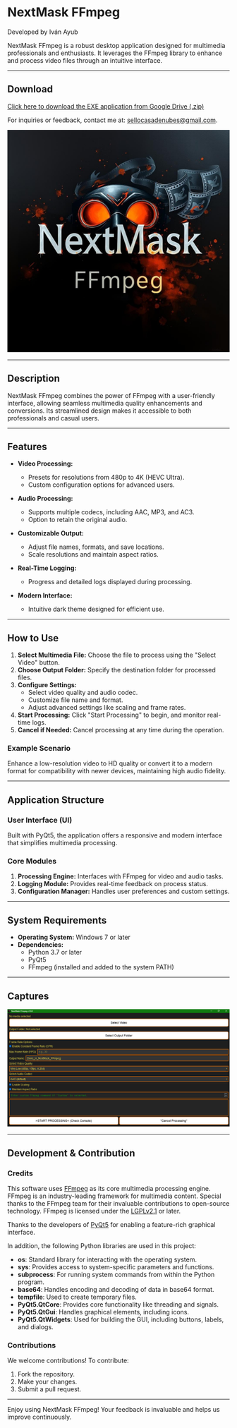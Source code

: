 # NextMask FFmpeg
Developed by Iván Ayub

NextMask FFmpeg is a robust desktop application designed for multimedia professionals and enthusiasts. It leverages the FFmpeg library to enhance and process video files through an intuitive interface.

---

## Download
[Click here to download the EXE application from Google Drive (.zip)](https://drive.google.com/file/d/1xb6sya2iQaHMDkMRCfSAHGdMXv4LUudm/view?usp=sharing)

For inquiries or feedback, contact me at: [sellocasadenubes@gmail.com](mailto:sellocasadenubes@gmail.com).


![NextMask FFmpeg Icon](iconNextMask_FFmpeg.png)

---

## Description
NextMask FFmpeg combines the power of FFmpeg with a user-friendly interface, allowing seamless multimedia quality enhancements and conversions. Its streamlined design makes it accessible to both professionals and casual users.

---

## Features
- **Video Processing:**
  - Presets for resolutions from 480p to 4K (HEVC Ultra).
  - Custom configuration options for advanced users.

- **Audio Processing:**
  - Supports multiple codecs, including AAC, MP3, and AC3.
  - Option to retain the original audio.

- **Customizable Output:**
  - Adjust file names, formats, and save locations.
  - Scale resolutions and maintain aspect ratios.

- **Real-Time Logging:**
  - Progress and detailed logs displayed during processing.

- **Modern Interface:**
  - Intuitive dark theme designed for efficient use.

---

## How to Use
1. **Select Multimedia File:** Choose the file to process using the "Select Video" button.
2. **Choose Output Folder:** Specify the destination folder for processed files.
3. **Configure Settings:**
   - Select video quality and audio codec.
   - Customize file name and format.
   - Adjust advanced settings like scaling and frame rates.
4. **Start Processing:** Click "Start Processing" to begin, and monitor real-time logs.
5. **Cancel if Needed:** Cancel processing at any time during the operation.

### Example Scenario
Enhance a low-resolution video to HD quality or convert it to a modern format for compatibility with newer devices, maintaining high audio fidelity.

---

## Application Structure
### User Interface (UI)
Built with PyQt5, the application offers a responsive and modern interface that simplifies multimedia processing.

### Core Modules
1. **Processing Engine:** Interfaces with FFmpeg for video and audio tasks.
2. **Logging Module:** Provides real-time feedback on process status.
3. **Configuration Manager:** Handles user preferences and custom settings.

---

## System Requirements
- **Operating System:** Windows 7 or later
- **Dependencies:**
  - Python 3.7 or later
  - PyQt5
  - FFmpeg (installed and added to the system PATH)

---

## Captures
![Application Screenshot](SSNextMask_FFmpeg.png)

---

## Development & Contribution
### Credits
This software uses [FFmpeg](https://ffmpeg.org/) as its core multimedia processing engine. FFmpeg is an industry-leading framework for multimedia content. Special thanks to the FFmpeg team for their invaluable contributions to open-source technology. FFmpeg is licensed under the [LGPLv2.1](https://ffmpeg.org/legal.html) or later.

Thanks to the developers of [PyQt5](https://pypi.org/project/PyQt5/) for enabling a feature-rich graphical interface.

In addition, the following Python libraries are used in this project:

- **os**: Standard library for interacting with the operating system.
- **sys**: Provides access to system-specific parameters and functions.
- **subprocess**: For running system commands from within the Python program.
- **base64**: Handles encoding and decoding of data in base64 format.
- **tempfile**: Used to create temporary files.
- **PyQt5.QtCore**: Provides core functionality like threading and signals.
- **PyQt5.QtGui**: Handles graphical elements, including icons.
- **PyQt5.QtWidgets**: Used for building the GUI, including buttons, labels, and dialogs.

### Contributions
We welcome contributions! To contribute:
1. Fork the repository.
2. Make your changes.
3. Submit a pull request.

---

Enjoy using NextMask FFmpeg! Your feedback is invaluable and helps us improve continuously.
